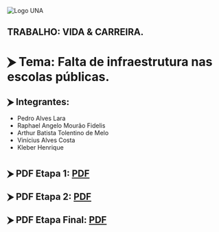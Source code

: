 ![Logo UNA](https://upload.wikimedia.org/wikipedia/commons/archive/9/96/20181204133959%21Centro_Universit%C3%A1rio_UNA.png)
## TRABALHO: VIDA & CARREIRA.


# ⮞ Tema: Falta de infraestrutura nas escolas públicas.
## ⮞ Integrantes:
- Pedro Alves Lara
- Raphael Angelo Mourão Fidelis
- Arthur Batista Tolentino de Melo
- Vinícius Alves Costa
- Kleber Henrique
#


## ⮞ PDF Etapa 1: [PDF](https://drive.google.com/file/d/1wzS4gi-ByLVp4oNzxkxRHAsNUJ6kPhCW/view?usp=sharing)
## ⮞ PDF Etapa 2: [PDF](https://drive.google.com/file/d/1z_Jkp7xFexRwUdFPoL8VGc1V9uNNX-W_/view?usp=sharing)
## ⮞ PDF Etapa Final: [PDF](https://drive.google.com/file/d/12Z2HQB7kXj5ycqBirPrVCJIB3rUa4D0C/view?usp=sharing)

